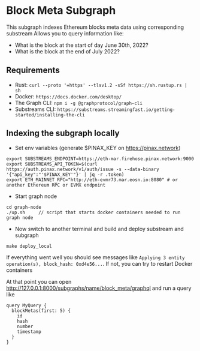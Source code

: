 # Block Meta Subgraph

This subgraph indexes Ethereum blocks meta data using corresponding substream
Allows you to query information like:
- What is the block at the start of day June 30th, 2022?
- What is the block at the end of July 2022?

## Requirements

- Rust: `curl --proto '=https' --tlsv1.2 -sSf https://sh.rustup.rs | sh`
- Docker: `https://docs.docker.com/desktop/`
- The Graph CLI: `npm i -g @graphprotocol/graph-cli`
- Substreams CLI: `https://substreams.streamingfast.io/getting-started/installing-the-cli`

## Indexing the subgraph locally

- Set env variables (generate $PINAX_KEY on https://pinax.network)
```
export SUBSTREAMS_ENDPOINT=https://eth-mar.firehose.pinax.network:9000
export SUBSTREAMS_API_TOKEN=$(curl https://auth.pinax.network/v1/auth/issue -s --data-binary '{"api_key":"'$PINAX_KEY'"}' | jq -r .token)
export ETH_MAINNET_RPC="http://eth-evmr73.mar.eosn.io:8080" # or another Ethereum RPC or EVMX endpoint
```
- Start graph node
```
cd graph-node
./up.sh     // script that starts docker containers needed to run graph node
```
- Now switch to another terminal and build and deploy substream and subgraph
```
make deploy_local
```

If everything went well you should see messages like `Applying 3 entity operation(s), block_hash: 0xd4e56...`.
If not, you can try to restart Docker containers

At that point you can open http://127.0.0.1:8000/subgraphs/name/block_meta/graphql and run a query like
```
query MyQuery {
  blockMetas(first: 5) {
    id
    hash
    number
    timestamp
  }
}
```
